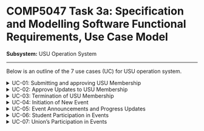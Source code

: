 # COMP5047 Task 3a: Specification and Modelling Software Functional Requirements, Use Case Model
**Subsystem:** USU Operation System  

---
Below is an outline of the 7 use cases (UC) for USU operation system. 

<details>
<summary>UC-01: Submitting and approving USU Membership</summary>

## UC-01: Submitting and approving USU Membership

**Primary Actor:** USU officer **Secondary Actor:** Union officer

Union officer submits their membership application to join the USU federation. USU officer revoews and approves the application via USU OS, creating a tenant account and enabling access for the union.

**Entry Conditions:**

- Union Officer has filled and submitted the membership application.
- USU Officer is logged in to USU OS with permissions to approve memberships

   
**Exit Conditions (on success)**

- Union membership is approved and active 
- Tenant account and access accounts are created for the union  
- Notification is sent to the Union Officer about approval or rejection

| **Actor: Union Officer**                     | **Actor: USU Officer**                                | **System: USU OS**                                                                                                                                        |
| -------------------------------------------- | ----------------------------------------------------- | --------------------------------------------------------------------------------------------------------------------------------------------------------- |
| 1. Fills in the membership application form. | —                                                     | 2. Validates the submitted data and ensures all required fields are complete.                                                                             |
| 3. Submits the application.                  | —                                                     | 4. Notifies the USU Officer of a new application.                                                                                                         |
| —                                            | 5. Opens the list of pending membership applications. | 6. Displays all pending applications.                                                                                                                     |
| —                                            | 7. Selects a specific application to review.          | 8. Shows full union details and representative data.                                                                                                      |
| —                                            | 9. Reviews the application.                           | 10. Waits for the USU Officer to decide.                                                                                                                  |
| —                                            | 11. Clicks **Approve Application**                    | 12. Validates data, finalizes approval, creates tenant account, generates access accounts, activates membership, and sends notification to Union Officer. |
| 13. Receives confirmation of approval.       | —                                                     | 14. Displays success message and updated status.                                                                                                          |

**Exceptional flows**
1. incomplete application: system detects missing fields -> notifies Union Officer to complete data -> application resubmitted
2. invalid data: system flags error -> USU officer rejects application -> notifies UO with reason
3. system error during account creation: system logs error -> notifies USU officer -> manual intervention required

</details>

<details>
<summary>UC-02: Approve Updates to USU Membership</summary>

## UC-02: Approve Updates to USU Membership

**Primary Actor:** USU officer **Secondary Actor:** Union officer

UO Officer submits a request to update their union membership information and the USU officer reviews and approves the updates via USU OS.

**Entry Conditions**

- Union has an active membership in USU
- USU Officer is logged in with permissions to approve membership updates

**Exit Conditions (on success)**

- Union’s registration data is updated in the USU OS
- Relevant Union Officers are notified of the changes

**Main Flow**

| **Actor: Union Officer**                        | **Actor: USU Officer**                       | **System: USU OS**                                                                   |
| ----------------------------------------------- | -------------------------------------------- | ------------------------------------------------------------------------------------ |
| 1. Submits a request to update membership data. | —                                            | 2. Receives the update request and validates submitted data.                         |
| —                                               | 3. Opens list of pending membership updates. | 4. Displays all pending update requests.                                             |
| —                                               | 5. Selects specific update request.          | 6. Shows current and proposed membership details.                                    |
| —                                               | 7. Reviews and verifies the update request.  | 8. Waits for USU Officer to approve or reject.                                       |
| —                                               | 9. Clicks **Approve Update**.                | 10. Applies updates to membership data, logs the change, and notifies Union Officer. |
| 11. Receives confirmation of approved updates.  | —                                            | 12. Displays updated membership status.                                              |

**Exceptional Flows:**
- Invalid update data: system detects error -> USU officer rejects request -> notifies UO
- missing required fields: system notifies UO to complete missing data -> request resubmitted
- system failure during update: system logs error -> notifies USU officer -> manual intervention needed

**Special requirements**
- updates must be logged for audit purposes
- notifications must reach UO via email and USU OS dashboard
- changes must be reflected in real time accross system

</details>

<details>
<summary>UC-03: Termination of USU Membership</summary>

## UC-03: Termination of USU Membership

**Primary Actor:** USU officer **Secondary Actor:** Union officer **System:** USU OS

A UO requests termination of their uni membership to USU. USU officer reviews, approves and processes the termination updating the system as needed. 

**Entry Conditions**
 
- Union Officer is logged in to the system
- USU Officer is logged in with termination approval permissions
- The union’s account is active in the USU OS

**Exit Conditions (on success)**

- Union’s account is deactivated
- Data of the union is scheduled for removal according to policy
- Notifications are sent to relevant people

**Main Flow**
| **Actor: Union Officer**                              | **Actor: USU Officer**                         | **System: USU OS**                                             |
| ----------------------------------------------------- | ---------------------------------------------- | -------------------------------------------------------------- |
| 1. Submits request for termination of USU membership. | —                                              | 2. Receives termination request.                               |
| —                                                     | 3. Reviews termination request and union data. | 4. Validates request against rules and policies.               |
| —                                                     | 5. Approves or rejects termination request.    | 6. If approved, marks union account as inactive.               |
| —                                                     | 7. Confirms completion to Union Officer.       | 8. Schedules data removal and disables all student access.     |
| —                                                     | 9. Monitors the removal process.               | 10. Sends notification to the union and internal logs updated. |

**Exceptional flows**

- data incomplete or there's pending events -> USU officer rejects request -> system notifies UO
- system error: system fails during process, log error -> notify USU officer 

</details>

<details>
<summary>UC-04: Initiation of New Event</summary>

## UC-04: Initiation of New Event

**Primary Actor:** USU officer **Secondary Actor:** Union officer **System:** USU OS

USU officer creates a new nationwide or regional even in USU OS then the system stores the evenet details, announces it on the portal, notifies UO's and students and opens the event participation endorsement.

**entry conditions:**

- USU officer is logged in with event creation permissions
- event data is ready for input

**exit conditions (On success)**

- event is successfully created in USU OS
- notifications sent to UO and student members
- even is open for subscription, registration and endorsement

**main flow**

| **Actor: USU Officer**                                                                                                 | **Actor: Union Officer**               | **System: USU OS**                                                                         |
| ---------------------------------------------------------------------------------------------------------------------- | -------------------------------------- | ------------------------------------------------------------------------------------------ |
| 1. Opens “Create New Event” form.                                                                                      | —                                      | 2. Displays blank event creation form with required fields.                                |
| 3. Fills in event details (name, theme, team, date/time, venue, plan, constraints, scope, promotion scope, materials). | —                                      | 4. Validates input fields and checks for conflicts (e.g., duplicate events, date clashes). |
| 5. Submits the event creation request.                                                                                 | —                                      | 6. Stores event data in the system database.                                               |
| —                                                                                                                      | 7. Receives notification of new event. | 8. Publishes the event on the USU portal.                                                  |
| —                                                                                                                      | —                                      | 9. Sends notifications to union officers.                                                  |
| —                                                                                                                      | —                                      | 10. Sends notifications to student members.                                                |
| —                                                                                                                      | —                                      | 11. Opens event for subscription, registration, and union endorsement.                     |
| 12. Confirms successful creation.                                                                                      | —                                      | 13. Displays success message and updated event status.                                     |

**Exceptional flows**

- incomplete data -> system alerts USU officer to fill required fields -> event creation paused
- event overlaps with another major even -> system tells officer -> USU officer decides to proceed or modify
- saving fails -> system logs error -> USU officer notified to retry later


</details>

<details>
<summary>UC-05: Event Announcements and Progress Updates</summary>

**Primary Actor:** USU officer **Secondary Actor:** Union officer, student members **System:** USU OS

USU officer makes announcement or posts progress updates on an existing event. The system publishes the update on USU portal and sends notifications to subscribed students and relevant UO's.

**entry conditions:**

- USU officer is logged in with event creation permissions
- Event has already been created and published in the system

**exit conditions (On success):**

- announcement or update is successfully posted
- notifications are delivered to all relevant users
- event page reflects the latest information

**main flow**

| **Actor: USU Officer**                     | **Actor: Union Officer**            | **Actor: Student Members**          | **System: USU OS**                                          |
| ------------------------------------------ | ----------------------------------- | ----------------------------------- | ----------------------------------------------------------- |
| 1. Selects an existing event to update.    | —                                   | —                                   | 2. Displays current event details and update options.       |
| 3. Enters announcement or progress update. | —                                   | —                                   | 4. Validates content for completeness and allowed format.   |
| 5. Submits the update.                     | —                                   | —                                   | 6. Publishes update on the USU portal.                      |
| —                                          | —                                   | 7. Receives notification of update. | 8. Pushes notifications to subscribed student members.      |
| —                                          | 9. Receives notification of update. | —                                   | 10. Logs the update for auditing and reference.             |
| 11. Confirms completion of update.         | —                                   | —                                   | 12. Displays confirmation message and updated event status. |

**exceptional flows**

- system detects empty fields or unsupported file types -> prompts USU officer to correct
- if notification fail the system retries automatically and logs failures
- event deleted or inactive -> USU officer notified -> cannot post event

</details>

<details>
<summary>UC-06: Student Participation in Events</summary>

**Primary Actor:** student member **Secondary Actor:** Union officer, USU Officer **System:** USU OS

A student member subscribes to receive updates about an event and/or registers to participate. System records student's participation and ensures notifications are delivered about updates.

**Entry Conditions:**

- student is registered with their university-specific student union
- event exists and is open for subscription/registration

**Exit conditions**

- student is subscribed to event notifs
- participation if registered is confirmed
- event status is updated with participant list

**main flow**

| **Actor: Student Member**                   | **Actor: Union Officer**                                        | **Actor: USU Officer** | **System: USU OS**                                                            |
| ------------------------------------------- | --------------------------------------------------------------- | ---------------------- | ----------------------------------------------------------------------------- |
| 1. Searches for an event of interest.       | —                                                               | —                      | 2. Displays list of available events with details (date, venue, scope).       |
| 3. Selects event to subscribe or register.  | —                                                               | —                      | 4. Confirms event is open for subscription/registration.                      |
| 5. Chooses to subscribe, register, or both. | —                                                               | —                      | 6. Records student subscription and/or registration in the system.            |
| —                                           | 7. Receives notification of student registration (if required). | —                      | 8. Sends confirmation to student and updates participant count.               |
| 9. Confirms completion of registration.     | —                                                               | —                      | 10. Displays success message and allows further actions (e.g., cancel, edit). |

**exceptional flows**

- event full -> registration fails -> system notifies student -> option to join waiting list is shown
- registration deadline passed -> system prevents registration -> notifies student
- invalid student data -> system validates student membership -> rejects if not valid member of union

</details>

<details>
<summary>UC-07:  Union’s Participation in Events</summary>

## UC-07: Union’s Participation in Events

**Primary Actor:** Union Officer **Secondary Actor:** USU officer **System:** USU OS

UO endorses a nationwide or regional event on behalf of their uni specific student union, signaling official support and participation. System records the endorsement and updates event's status.

**entry conditions**

- union officer logged in and has permission to endorse events
- event exists and is open for endorsement

**exit conditions**

- event endorsed by union
- event status updated in USU system to reflect union participation
- notifs sent to relevant USU officers and student members

**Main flow**

| **Actor: Union Officer**                           | **Actor: USU Officer**                         | **System: USU OS**                                                            |
| -------------------------------------------------- | ---------------------------------------------- | ----------------------------------------------------------------------------- |
| 1. Views list of events available for endorsement. | —                                              | 2. Displays event details, including scope, organizers, and participant info. |
| 3. Selects an event to endorse.                    | —                                              | 4. Confirms the event is eligible for endorsement.                            |
| 5. Clicks **Endorse Event**.                       | —                                              | 6. Validates union’s permission and records endorsement.                      |
| —                                                  | 7. Receives notification of union endorsement. | 8. Updates event status to show union participation.                          |
| 9. Confirms completion.                            | —                                              | 10. Displays success message and updated event status.                        |

**exceptional flows:**

- event closed for endorsement -> system prevents endorsement -> notifies UO
- insufficient permissions -> UO cannot endorse -> system displays error message
- event does not exist -> system validates event ID -> reject actions and notifies officer 

</details>
